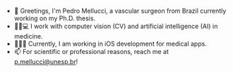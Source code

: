 - 👋 Greetings, I'm Pedro Mellucci, a vascular surgeon from Brazil currently working on my Ph.D. thesis.
- 👨‍⚕️💻 I work with computer vision (CV) and artificial intelligence (AI) in medicine.
- 👨‍💻📱 Currently, I am working in iOS development for medical apps.
- 📫 For scientific or professional reasons, reach me at p.mellucci@unesp.br!

<!---
pedrolmf/pedrolmf is a ✨ special ✨ repository because its `README.md` (this file) appears on your GitHub profile.
You can click the Preview link to take a look at your changes.
--->

